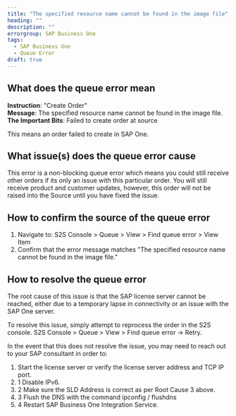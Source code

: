 ```yaml
---
title: "The specified resource name cannot be found in the image file"
heading: ""
description: ""
errorgroup: SAP Business One
tags:
  - SAP Business One
  - Queue Error
draft: true
---
```


## What does the queue error mean

**Instruction**: "Create Order"  
**Message**: The specified resource name cannot be found in the image file.  
**The Important Bits**: Failed to create order at source

This means an order failed to create in SAP One.

## What issue(s) does the queue error cause

This error is a non-blocking queue error which means you could still receive other orders if its only an issue with this particular order. You will still receive product and customer updates, however, this order will not be raised into the Source until you have fixed the issue.

## How to confirm the source of the queue error

1. Navigate to: S2S Console > Queue > View > Find queue error > View Item
2. Confirm that the error message matches "The specified resource name cannot be found in the image file."

## How to resolve the queue error

The root cause of this issue is that the SAP license server cannot be reached, either due to a temporary lapse in connectivity or an issue with the SAP One server.

To resolve this issue, simply attempt to reprocess the order in the S2S console.  S2S Console > Queue > View > Find queue error -> Retry.

In the event that this does not resolve the issue, you may need to reach out to your SAP consultant in order to:

1. Start the license server or verify the license server address and TCP IP port. 
2. 1 Disable IPv6.
2. 2 Make sure the SLD Address is correct as per Root Cause 3 above.
2. 3 Flush the DNS with the command ipconfig / flushdns
2. 4 Restart SAP Business One Integration Service.
